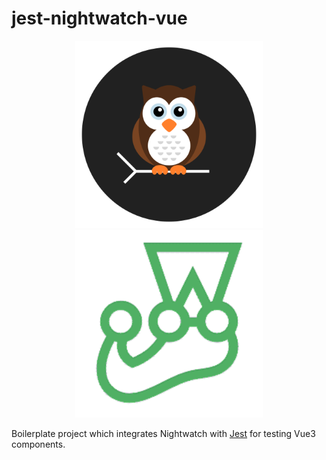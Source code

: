 # jest-nightwatch-vue

<p align="center">
  <img alt="Nightwatch.js Schematic Logo" src=".github/assets/nightwatch-logo.svg" width=300 />
  <img alt="Cucumber.js Schematic Logo" src=".github/assets/jest-logo.png" width=300 />
</p>

Boilerplate project which integrates Nightwatch with [Jest](https://jestjs.io/) for testing Vue3 components.